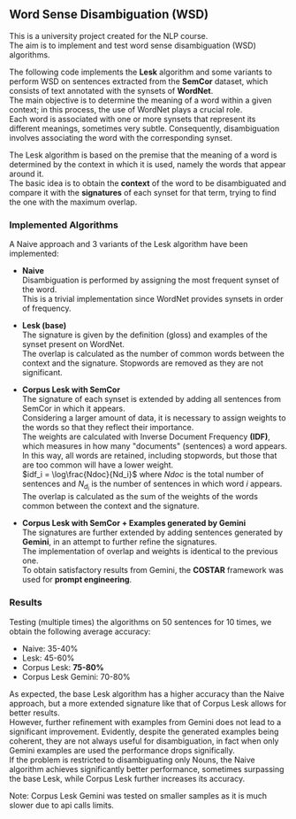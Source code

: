 ## Word Sense Disambiguation (WSD)
This is a university project created for the NLP course.\
The aim is to implement and test word sense disambiguation (WSD) algorithms.

The following code implements the **Lesk** algorithm and some variants to perform WSD on sentences extracted from the **SemCor** dataset, which consists of text annotated with the synsets of **WordNet**.\
The main objective is to determine the meaning of a word within a given context; in this process, the use of WordNet plays a crucial role.\
Each word is associated with one or more synsets that represent its different meanings, sometimes very subtle. Consequently, disambiguation involves associating the word with the corresponding synset.

The Lesk algorithm is based on the premise that the meaning of a word is determined by the context in which it is used, namely the words that appear around it.\
The basic idea is to obtain the **context** of the word to be disambiguated and compare it with the **signatures** of each synset for that term, trying to find the one with the maximum overlap.

### Implemented Algorithms
A Naive approach and 3 variants of the Lesk algorithm have been implemented:
- **Naive**\
Disambiguation is performed by assigning the most frequent synset of the word.\
This is a trivial implementation since WordNet provides synsets in order of frequency.

- **Lesk (base)**\
The signature is given by the definition (gloss) and examples of the synset present on WordNet.\
The overlap is calculated as the number of common words between the context and the signature. Stopwords are removed as they are not significant.

- **Corpus Lesk with SemCor**\
The signature of each synset is extended by adding all sentences from SemCor in which it appears.\
Considering a larger amount of data, it is necessary to assign weights to the words so that they reflect their importance.\
The weights are calculated with Inverse Document Frequency **(IDF)**, which measures in how many "documents" (sentences) a word appears.\
In this way, all words are retained, including stopwords, but those that are too common will have a lower weight.\
$idf_i = \log\frac{Ndoc}{Nd_i}$ where $Ndoc$ is the total number of sentences and $N_{d_i}$ is the number of sentences in which word $i$ appears.\
The overlap is calculated as the sum of the weights of the words common between the context and the signature.

- **Corpus Lesk with SemCor + Examples generated by Gemini**\
The signatures are further extended by adding sentences generated by **Gemini**, in an attempt to further refine the signatures.\
The implementation of overlap and weights is identical to the previous one.\
To obtain satisfactory results from Gemini, the **COSTAR** framework was used for **prompt engineering**.

### Results
Testing (multiple times) the algorithms on 50 sentences for 10 times, we obtain the following average accuracy:
- Naive: 35-40%
- Lesk: 45-60%
- Corpus Lesk: **75-80%**
- Corpus Lesk Gemini: 70-80%

As expected, the base Lesk algorithm has a higher accuracy than the Naive approach, but a more extended signature like that of Corpus Lesk allows for better results.\
However, further refinement with examples from Gemini does not lead to a significant improvement. Evidently, despite the generated examples being coherent, they are not always useful for disambiguation, in fact when only Gemini examples are used the performance drops significally.\
If the problem is restricted to disambiguating only Nouns, the Naive algorithm achieves significantly better performance, sometimes surpassing the base Lesk, while Corpus Lesk further increases its accuracy.

Note: Corpus Lesk Gemini was tested on smaller samples as it is much slower due to api calls limits.
